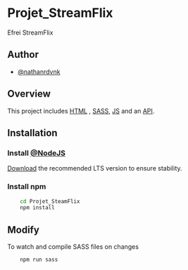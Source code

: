 # Projet_StreamFlix
Efrei StreamFlix

## Author
- [@nathanrdvnk](https://github.com/nathanrdvnk)

## Overview
This project includes [HTML](https://developer.mozilla.org/en-US/docs/Web/HTML) , [SASS](https://developer.mozilla.org/en-US/docs/Web/HTMLhttps://sass-lang.com/documentation), [JS](https://developer.mozilla.org/en-US/docs/Web/JavaScript) and an [API](https://developer.themoviedb.org/reference/intro/getting-started).
## Installation
### Install [@NodeJS](https://nodejs.org/)

[Download](https://nodejs.org/) the recommended LTS version to ensure stability.

### Install npm
```bash
    cd Projet_SteamFlix
    npm install
```

## Modify
To watch and compile SASS files on changes

```bash
    npm run sass
```
